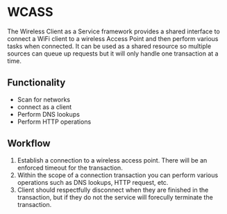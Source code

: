 # WCASS

The Wireless Client as a Service framework provides a shared interface to connect a WiFi client to a wireless Access Point and then perform various tasks when connected. It can be used as a shared resource so multiple sources can queue up requests but it will only handle one transaction at a time.

## Functionality

 - Scan for networks
 - connect as a client
 - Perform DNS lookups
 - Perform HTTP operations

## Workflow

 1. Establish a connection to a wireless access point. There will be an enforced timeout for the transaction.
 2. Within the scope of a connection transaction you can perform various operations such as DNS lookups, HTTP request, etc.
 3. Client should respectfully disconnect when they are finished in the transaction, but if they do not the service will forecully terminate the transaction.
